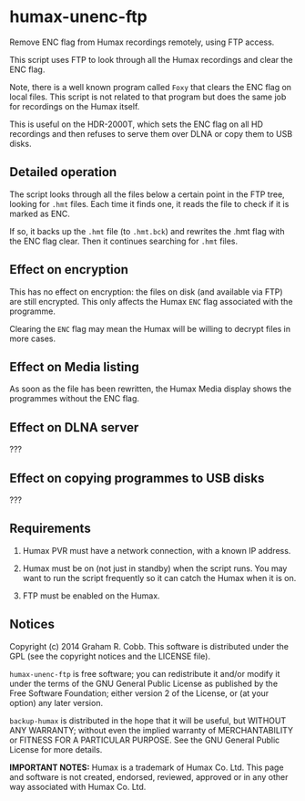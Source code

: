 # humax-unenc-ftp

Remove ENC flag from Humax recordings remotely, using FTP access.

This script uses FTP to look through all the Humax recordings and clear the ENC flag.

Note, there is a well known program called `Foxy` that clears the ENC flag on local
files.  This script is not related to that program but does the same job for recordings
on the Humax itself.

This is useful on the HDR-2000T, which sets the ENC flag on all HD recordings and then refuses
to serve them over DLNA or copy them to USB disks.

## Detailed operation

The script looks through all the files below a certain point in the FTP tree, looking for
`.hmt` files.  Each time it finds one, it reads the file to check if it is marked as ENC.

If so, it backs up the `.hmt` file (to `.hmt.bck`) and rewrites the .hmt flag with the ENC
flag clear.  Then it continues searching for `.hmt` files.

## Effect on encryption

This has no effect on encryption: the files on disk (and available via FTP) are still encrypted.
This only affects the Humax `ENC` flag associated with the programme.

Clearing the `ENC` flag may mean the Humax will be willing to decrypt files in more cases.

## Effect on Media listing

As soon as the file has been rewritten, the Humax Media display shows the programmes without
the ENC flag.

## Effect on DLNA server

???

## Effect on copying programmes to USB disks

???

## Requirements

1. Humax PVR must have a network connection, with a known IP address.

2. Humax must be on (not just in standby) when the script runs.
You may want to run the script frequently so it can catch the Humax
when it is on.

3. FTP must be enabled on the Humax.

## Notices
Copyright (c) 2014 Graham R. Cobb.
This software is distributed under the GPL (see the copyright notices and the LICENSE file).

`humax-unenc-ftp` is free software; you can redistribute it and/or modify
it under the terms of the GNU General Public License as published by
the Free Software Foundation; either version 2 of the License, or
(at your option) any later version.

`backup-humax` is distributed in the hope that it will be useful,
but WITHOUT ANY WARRANTY; without even the implied warranty of
MERCHANTABILITY or FITNESS FOR A PARTICULAR PURPOSE.  See the
GNU General Public License for more details.

**IMPORTANT NOTES:** Humax is a trademark of Humax Co. Ltd.
This page and software is not created, endorsed, reviewed, approved or in any other
way associated with Humax Co. Ltd.

